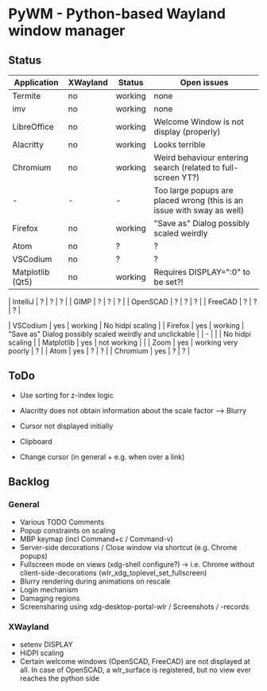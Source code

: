 # PyWM - Python-based Wayland window manager

## Status

| Application            |  XWayland | Status              | Open issues                                              |
|------------------------|-----------|---------------------|----------------------------------------------------------|
| Termite                |    no     | working             |                none                                      |
| imv                    |    no     | working             |                none                                      |
| LibreOffice            |    no     | working             | Welcome Window is not display (properly)                 |
| Alacritty              |    no     | working             | Looks terrible                                           |
| Chromium               |    no     | working             | Weird behaviour entering search (related to full-screen YT?) |
| -                      |    -      | -                   | Too large popups are placed wrong (this is an issue with sway as well) |
| Firefox                |    no     | working             | "Save as" Dialog possibly scaled weirdly                 |
| Atom                   |    no     | ?                   | ?                                                        |
| VSCodium               |    no     | ?                   | ?                                                        |
| Matplotlib (Qt5)       |    no     | working             | Requires DISPLAY=":0" to be set?!                        |

| IntelliJ               |    ?      | ?                   | ?                                                        |
| GIMP                   |    ?      | ?                   | ?                                                        |
| OpenSCAD               |    ?      | ?                   | ?                                                        |
| FreeCAD                |    ?      | ?                   | ?                                                        |

| VSCodium               |    yes    | working             | No hidpi scaling                                         |
| Firefox                |    yes    | working             | "Save as" Dialog possibly scaled weirdly and unclickable |
| -                      |           |                     | No hidpi scaling                                         |
| Matplotlib             |    yes    | not working         |                                                          |
| Zoom                   |    yes    | working very poorly | ?                                                        |
| Atom                   |    yes    | ?                   | ?                                                        |
| Chromium               |    yes    | ?                   | ?                                                        |



## ToDo

- Use sorting for z-index logic
- Alacritty does not obtain information about the scale factor --> Blurry
- Cursor not displayed initially

- Clipboard
- Change cursor (in general + e.g. when over a link)

## Backlog

### General

- Various TODO Comments
- Popup constraints on scaling
- MBP keymap (incl Command+c / Command-v)
- Server-side decorations / Close window via shortcut (e.g. Chrome popups)
- Fullscreen mode on views (xdg-shell configure?) -> i.e. Chrome without client-side-decorations
  (wlr_xdg_toplevel_set_fullscreen)
- Blurry rendering during animations on rescale
- Login mechanism
- Damaging regions
- Screensharing using xdg-desktop-portal-wlr / Screenshots / -records

### XWayland

- setenv DISPLAY
- HiDPI scaling
- Certain welcome windows (OpenSCAD, FreeCAD) are not displayed at all. In case of OpenSCAD, a wlr_surface is registered, but no view ever reaches the python side


